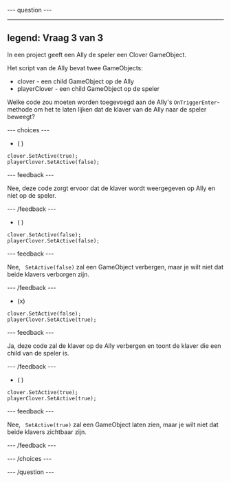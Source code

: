 
--- question ---

---
legend: Vraag 3 van 3
---

In een project geeft een Ally de speler een Clover GameObject.

Het script van de Ally bevat twee GameObjects:
+ clover - een child GameObject op de Ally
+ playerClover - een child GameObject op de speler

Welke code zou moeten worden toegevoegd aan de Ally's ` OnTriggerEnter `-methode om het te laten lijken dat de klaver van de Ally naar de speler beweegt?

--- choices ---

- ( )

```
clover.SetActive(true); 
playerClover.SetActive(false);
```

  --- feedback ---

  Nee, deze code zorgt ervoor dat de klaver wordt weergegeven op Ally en niet op de speler.

  --- /feedback ---

- ( )

```
clover.SetActive(false);
playerClover.SetActive(false);
```

  --- feedback ---

  Nee, ` SetActive(false)` zal een GameObject verbergen, maar je wilt niet dat beide klavers verborgen zijn.

  --- /feedback ---

- (x)

```
clover.SetActive(false);
playerClover.SetActive(true);
```

  --- feedback ---

  Ja, deze code zal de klaver op de Ally verbergen en toont de klaver die een child van de speler is.

  --- /feedback ---

- ( )

```
clover.SetActive(true);
playerClover.SetActive(true);
```

  --- feedback ---

  Nee, ` SetActive(true)` zal een GameObject laten zien, maar je wilt niet dat beide klavers zichtbaar zijn.

  --- /feedback ---

--- /choices ---

--- /question ---
